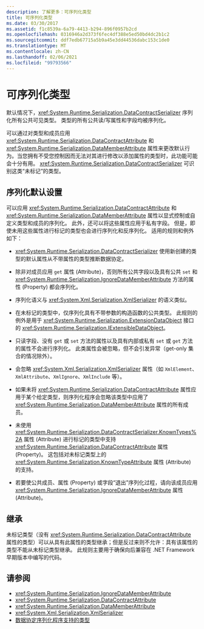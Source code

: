 ```yaml
---
description: 了解更多：可序列化类型
title: 可序列化类型
ms.date: 03/30/2017
ms.assetid: f1c8539a-6a79-4413-b294-896f0957b2cd
ms.openlocfilehash: 0316946a2d373f6fec4df388e5ed50bd4dc2b1c2
ms.sourcegitcommit: ddf7edb67715a5b9a45e3dd44536dabc153c1de0
ms.translationtype: MT
ms.contentlocale: zh-CN
ms.lasthandoff: 02/06/2021
ms.locfileid: "99793566"
---
```

# <a name="serializable-types"></a>可序列化类型

默认情况下，<xref:System.Runtime.Serialization.DataContractSerializer> 序列化所有公共可见类型。 类型的所有公共读/写属性和字段均被序列化。  
  
 可以通过对类型和成员应用 <xref:System.Runtime.Serialization.DataContractAttribute> 和 <xref:System.Runtime.Serialization.DataMemberAttribute> 属性来更改默认行为。当您拥有不受您控制因而无法对其进行修改以添加属性的类型时，此功能可能会十分有用。 <xref:System.Runtime.Serialization.DataContractSerializer> 可识别这类“未标记”的类型。  
  
## <a name="serialization-defaults"></a>序列化默认设置  

 可以应用 <xref:System.Runtime.Serialization.DataContractAttribute> 和 <xref:System.Runtime.Serialization.DataMemberAttribute> 属性以显式控制或自定义类型和成员的序列化。 此外，还可以将这些属性应用于私有字段。 但是，即使未用这些属性进行标记的类型也会进行序列化和反序列化。 适用的规则和例外如下：  
  
- <xref:System.Runtime.Serialization.DataContractSerializer> 使用新创建的类型的默认属性从不带属性的类型推断数据协定。  
  
- 除非对成员应用 `get` 属性 (Attribute)，否则所有公共字段以及具有公共 `set` 和 <xref:System.Runtime.Serialization.IgnoreDataMemberAttribute> 方法的属性 (Property) 都会序列化。  
  
- 序列化语义与 <xref:System.Xml.Serialization.XmlSerializer> 的语义类似。  
  
- 在未标记的类型中，仅序列化具有不带参数的构造函数的公共类型。 此规则的例外是用于 <xref:System.Runtime.Serialization.ExtensionDataObject> 接口的 <xref:System.Runtime.Serialization.IExtensibleDataObject>。  
  
- 只读字段、没有 `get` 或 `set` 方法的属性以及具有内部或私有 `set` 或 `get` 方法的属性不会进行序列化。 此类属性会被忽略，但不会引发异常（get-only 集合的情况除外）。  
  
- 会忽略 <xref:System.Xml.Serialization.XmlSerializer> 属性（如 `XmlElement`、`XmlAttribute`、`XmlIgnore`、`XmlInclude` 等）。  
  
- 如果未将 <xref:System.Runtime.Serialization.DataContractAttribute> 属性应用于某个给定类型，则序列化程序会忽略该类型中应用了 <xref:System.Runtime.Serialization.DataMemberAttribute> 属性的所有成员。  
  
- 未使用 <xref:System.Runtime.Serialization.DataContractSerializer.KnownTypes%2A> 属性 (Attribute) 进行标记的类型中支持 <xref:System.Runtime.Serialization.DataContractAttribute> 属性 (Property)。 这包括对未标记类型上的 <xref:System.Runtime.Serialization.KnownTypeAttribute> 属性 (Attribute) 的支持。  
  
- 若要使公共成员、属性 (Property) 或字段“退出”序列化过程，请向该成员应用 <xref:System.Runtime.Serialization.IgnoreDataMemberAttribute> 属性 (Attribute)。  
  
## <a name="inheritance"></a>继承  

 未标记类型（没有 <xref:System.Runtime.Serialization.DataContractAttribute> 属性的类型）可以从具有此属性的类型继承；但是反过来则不允许：具有该属性的类型不能从未标记类型继承。 此规则主要用于确保向后兼容在 .NET Framework 早期版本中编写的代码。  
  
## <a name="see-also"></a>请参阅

- <xref:System.Runtime.Serialization.IgnoreDataMemberAttribute>
- <xref:System.Runtime.Serialization.DataContractAttribute>
- <xref:System.Runtime.Serialization.DataMemberAttribute>
- <xref:System.Xml.Serialization.XmlSerializer>
- [数据协定序列化程序支持的类型](types-supported-by-the-data-contract-serializer.md)
